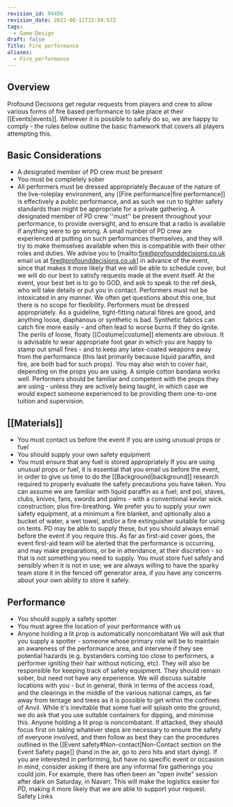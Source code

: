 ```yaml
---
revision_id: 94456
revision_date: 2022-08-11T15:59:57Z
tags:
  - Game-Design
draft: false
Title: Fire performance
aliases:
  - Fire_performance
---
```

## Overview
Profound Decisions get regular requests from players and crew to allow various forms of fire based performance to take place at their [[Events|events]]. Wherever it is possible to safely do so, we are happy to comply - the rules below outline the basic framework that covers all players attempting this.
## Basic Considerations
* A designated member of PD crew must be present
* You must be completely sober
* All performers must be dressed appropriately
Because of the nature of the live-roleplay environment, any [[Fire performance|fire performance]] is effectively a public performance, and as such we run to tighter safety standards than might be appropriate for a private gathering.
A designated member of PD crew ''must'' be present throughout your performance, to provide oversight, and to ensure that a radio is available if anything were to go wrong. A small number of PD crew are experienced at putting on such performances themselves, and they will try to make themselves available when this is compatible with their other roles and duties. We advise you to [mailto:fire@profounddecisions.co.uk email us at fire@profounddecisions.co.uk] in advance of the event, since that makes it more likely that we will be able to schedule cover, but we will do our best to satisfy requests made at the event itself. At the event, your best bet is to go to GOD, and ask to speak to the ref desk, who will take details or put you in contact.
Performers must not be intoxicated in any manner. We often get questions about this one, but there is no scope for flexibility.
Performers must be dressed appropriately. As a guideline, tight-fitting natural fibres are good, and anything loose, diaphanous or synthetic is bad. Synthetic fabrics can catch fire more easily - and often lead to worse burns if they do ignite. The perils of loose, floaty [[Costume|costume]] elements are obvious. It is advisable to wear appropriate foot gear in which you are happy to stamp out small fires - and to keep any latex-coated weapons away from the performance (this last primarily because liquid paraffin, and fire, are both bad for such props). You may also wish to cover hair, depending on the props you are using. A simple cotton bandana works well.
Performers should be familiar and competent with the props they are using - unless they are actively being taught, in which case we would expect someone experienced to be providing them one-to-one tuition and supervision.
## [[Materials]]
* You must contact us before the event if you are using unusual props or fuel
* You should supply your own safety equipment
* You must ensure that any fuel is stored appropriately
If you are using unusual props or fuel, it is essential that you email us before the event, in order to give us time to do the [[Background|background]] research required to properly evaluate the safety precautions you have taken. You can assume we are familiar with liquid paraffin as a fuel; and poi, staves, clubs, knives, fans, swords and palms - with a conventional kevlar wick construction; plus fire-breathing.
We prefer you to supply your own safety equipment, at a minimum a fire blanket, and optionally also a bucket of water, a wet towel, and/or a fire extinguisher suitable for using on tents. PD may be able to supply these, but you should always email before the event if you require this. As far as first-aid cover goes, the event first-aid team
will be alerted that the performance is occurring, and may make preparations, or be in attendance, at their discretion - so that is not something you need to supply.
You must store fuel safely and sensibly when it is not in use; we are always willing to have the sparky team store it in the fenced off generator area, if you have any concerns about your own ability to store it safely.
## Performance
* You should supply a safety spotter
* You must agree the location of your performance with us
* Anyone holding a lit prop is automatically noncombatant
We will ask that you supply a spotter - someone whose primary role will be to maintain an awareness of the performance area, and intervene if they see potential hazards (e.g. bystanders coming too close to performers, a performer igniting their hair without noticing, etc). They will also be responsible for keeping track of safety equipment. They should remain sober, but need not have any experience.
We will discuss suitable locations with you - but in general, think in terms of the access road, and the clearings in the middle of the various national camps, as far away from tentage and trees as it is possible to get within the confines of Anvil.
While it's inevitable that some fuel will splash onto the ground, we do ask that you use suitable containers for dipping, and minimise this. 
Anyone holding a lit prop is noncombatant. If attacked, they should focus first on taking whatever steps are necessary to ensure the safety of everyone involved, and then follow as best they can the procedures outlined in the [[Event safety#Non-contact|Non-Contact section on the Event Safety page]] (hand in the air, go to zero hits and start dying).
If you are interested in performing, but have no specific event or occasion in mind, consider asking if there are any informal fire gatherings you could join. For example, there has often been an "open invite" session after dark on Saturday, in Navarr. This will make the logistics easier for PD, making it more likely that we are able to support your request.
Safety Links